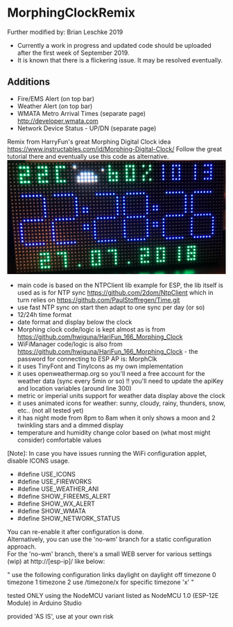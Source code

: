 # MorphingClockRemix
Further modified by: Brian Leschke 2019
- Currently a work in progress and updated code should be uploaded after the first week of September 2019.
- It is known that there is a flickering issue. It may be resolved eventually.

## Additions
- Fire/EMS Alert (on top bar)
- Weather Alert (on top bar)
- WMATA Metro Arrival Times (separate page) http://developer.wmata.com
- Network Device Status - UP/DN (separate page)


Remix from HarryFun's great Morphing Digital Clock idea https://www.instructables.com/id/Morphing-Digital-Clock/
Follow the great tutorial there and eventually use this code as alternative.
![alt text](https://raw.githubusercontent.com/lmirel/MorphingClockRemix/master/MorphingClockRemix.jpg?raw=true)

- main code is based on the NTPClient lib example for ESP, the lib itself is used as is for NTP sync https://github.com/2dom/NtpClient which in turn relies on https://github.com/PaulStoffregen/Time.git
- use fast NTP sync on start then adapt to one sync per day (or so)
- 12/24h time format
- date format and display below the clock
- Morphing clock code/logic is kept almost as is from https://github.com/hwiguna/HariFun_166_Morphing_Clock
- WiFiManager code/logic is also from https://github.com/hwiguna/HariFun_166_Morphing_Clock - the password for connecting to ESP AP is: MorphClk
- it uses TinyFont and TinyIcons as my own implementation
- it uses openweathermap.org so you'll need a free account for the weather data (sync every 5min or so)
  !! you'll need to update the apiKey and location variables (around line 300)
- metric or imperial units support for weather data display above the clock
- it uses animated icons for weather: sunny, cloudy, rainy, thunders, snow, etc.. (not all tested yet)
- it has night mode from 8pm to 8am when it only shows a moon and 2 twinkling stars and a dimmed display
- temperature and humidity change color based on (what most might consider) comfortable values

[Note]: In case you have issues running the WiFi configuration applet, disable ICONS usage.
- #define USE_ICONS
- #define USE_FIREWORKS
- #define USE_WEATHER_ANI
- #define SHOW_FIREEMS_ALERT
- #define SHOW_WX_ALERT
- #define SHOW_WMATA
- #define SHOW_NETWORK_STATUS

You can re-enable it after configuration is done.
<br>
Alternatively, you can use the 'no-wm' branch for a static configuration approach.
<br>
For the 'no-wm' branch, there's a small WEB server for various settings (wip) at http://[esp-ip]/ like below:

"
use the following configuration links
daylight on
daylight off
timezone 0
timezone 1
timezone 2
use /timezone/x for specific timezone 'x'
"

tested ONLY using the NodeMCU variant listed as NodeMCU 1.0 (ESP-12E Module) in Arduino Studio

provided 'AS IS', use at your own risk
